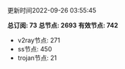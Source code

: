 更新时间2022-09-26 03:55:45

**总订阅: 73**
**总节点: 2693**
**有效节点: 742**
- v2ray节点: 271
- ss节点: 450
- trojan节点: 21
